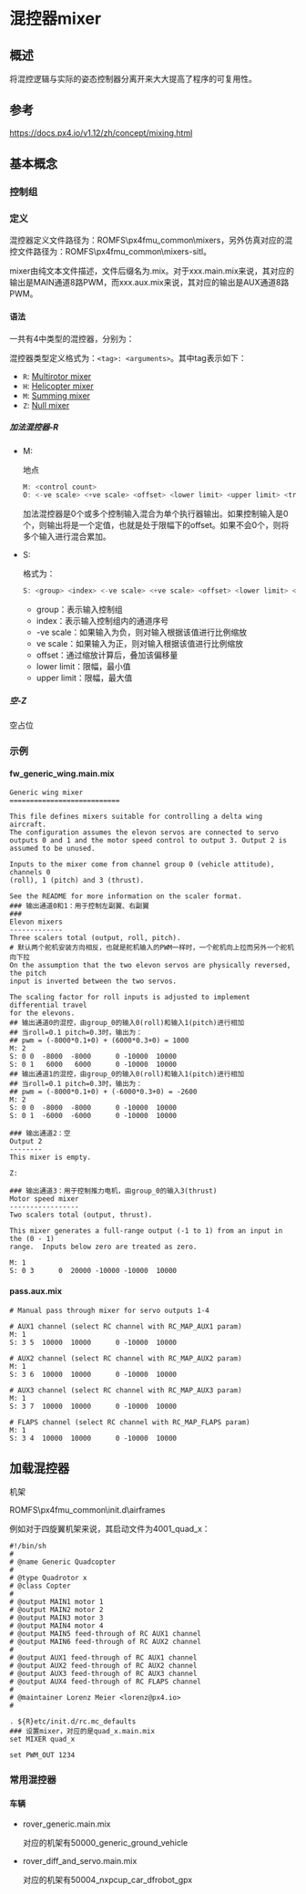 # 混控器mixer

## 概述

将混控逻辑与实际的姿态控制器分离开来大大提高了程序的可复用性。

## 参考

https://docs.px4.io/v1.12/zh/concept/mixing.html

## 基本概念

### 控制组

### 定义

混控器定义文件路径为：ROMFS\px4fmu_common\mixers，另外仿真对应的混控文件路径为：ROMFS\px4fmu_common\mixers-sitl。

mixer由纯文本文件描述，文件后缀名为.mix。对于xxx.main.mix来说，其对应的输出是MAIN通道8路PWM，而xxx.aux.mix来说，其对应的输出是AUX通道8路PWM。

#### 语法

一共有4中类型的混控器，分别为：

混控器类型定义格式为：`<tag>: <arguments>`。其中tag表示如下：

- `R`: [Multirotor mixer](https://docs.px4.io/v1.12/en/concept/mixing.html#multirotor_mixer)
- `H`: [Helicopter mixer](https://docs.px4.io/v1.12/en/concept/mixing.html#helicopter_mixer)
- `M`: [Summing mixer](https://docs.px4.io/v1.12/en/concept/mixing.html#summing_mixer)
- `Z`: [Null mixer](https://docs.px4.io/v1.12/en/concept/mixing.html#null_mixer)

##### 加法混控器-R

- M: 

  地点

  ```c
  M: <control count>
  O: <-ve scale> <+ve scale> <offset> <lower limit> <upper limit> <traversal time>
  ```

  加法混控器是0个或多个控制输入混合为单个执行器输出。如果控制输入是0个，则输出将是一个定值，也就是处于限幅下的offset。如果不会0个，则将多个输入进行混合累加。

- S: 

  格式为：

  ```c
  S: <group> <index> <-ve scale> <+ve scale> <offset> <lower limit> <upper limit>
  ```

  - group：表示输入控制组
  - index：表示输入控制组内的通道序号
  - -ve scale：如果输入为负，则对输入根据该值进行比例缩放
  - ve scale：如果输入为正，则对输入根据该值进行比例缩放
  - offset：通过缩放计算后，叠加该偏移量
  - lower limit：限幅，最小值
  - upper limit：限幅，最大值

##### 空-Z 

空占位

### 示例

#### fw_generic_wing.main.mix

```shell
Generic wing mixer
===========================

This file defines mixers suitable for controlling a delta wing aircraft.
The configuration assumes the elevon servos are connected to servo
outputs 0 and 1 and the motor speed control to output 3. Output 2 is
assumed to be unused.

Inputs to the mixer come from channel group 0 (vehicle attitude), channels 0
(roll), 1 (pitch) and 3 (thrust).

See the README for more information on the scaler format.
### 输出通道0和1：用于控制左副翼、右副翼
### 
Elevon mixers
-------------
Three scalers total (output, roll, pitch).
# 默认两个舵机安装方向相反，也就是舵机输入的PWM一样时，一个舵机向上拉而另外一个舵机向下拉
On the assumption that the two elevon servos are physically reversed, the pitch
input is inverted between the two servos.

The scaling factor for roll inputs is adjusted to implement differential travel
for the elevons.
## 输出通道0的混控，由group_0的输入0(roll)和输入1(pitch)进行相加
## 当roll=0.1 pitch=0.3时，输出为：
## pwm = (-8000*0.1+0) + (6000*0.3+0) = 1000
M: 2
S: 0 0  -8000  -8000      0 -10000  10000
S: 0 1   6000   6000      0 -10000  10000
## 输出通道1的混控，由group_0的输入0(roll)和输入1(pitch)进行相加
## 当roll=0.1 pitch=0.3时，输出为：
## pwm = (-8000*0.1+0) + (-6000*0.3+0) = -2600
M: 2
S: 0 0  -8000  -8000      0 -10000  10000
S: 0 1  -6000  -6000      0 -10000  10000

### 输出通道2：空
Output 2
--------
This mixer is empty.

Z:

### 输出通道3：用于控制推力电机，由group_0的输入3(thrust)
Motor speed mixer
-----------------
Two scalers total (output, thrust).

This mixer generates a full-range output (-1 to 1) from an input in the (0 - 1)
range.  Inputs below zero are treated as zero.

M: 1
S: 0 3      0  20000 -10000 -10000  10000

```



#### pass.aux.mix

```shell
# Manual pass through mixer for servo outputs 1-4

# AUX1 channel (select RC channel with RC_MAP_AUX1 param)
M: 1
S: 3 5  10000  10000      0 -10000  10000

# AUX2 channel (select RC channel with RC_MAP_AUX2 param)
M: 1
S: 3 6  10000  10000      0 -10000  10000

# AUX3 channel (select RC channel with RC_MAP_AUX3 param)
M: 1
S: 3 7  10000  10000      0 -10000  10000

# FLAPS channel (select RC channel with RC_MAP_FLAPS param)
M: 1
S: 3 4  10000  10000      0 -10000  10000
```





## 加载混控器

机架

ROMFS\px4fmu_common\init.d\airframes

例如对于四旋翼机架来说，其启动文件为4001_quad_x：

```shell
#!/bin/sh
#
# @name Generic Quadcopter
#
# @type Quadrotor x
# @class Copter
#
# @output MAIN1 motor 1
# @output MAIN2 motor 2
# @output MAIN3 motor 3
# @output MAIN4 motor 4
# @output MAIN5 feed-through of RC AUX1 channel
# @output MAIN6 feed-through of RC AUX2 channel
#
# @output AUX1 feed-through of RC AUX1 channel
# @output AUX2 feed-through of RC AUX2 channel
# @output AUX3 feed-through of RC AUX3 channel
# @output AUX4 feed-through of RC FLAPS channel
#
# @maintainer Lorenz Meier <lorenz@px4.io>
#

. ${R}etc/init.d/rc.mc_defaults
### 设置mixer，对应的是quad_x.main.mix
set MIXER quad_x

set PWM_OUT 1234
```







### 常用混控器

#### 车辆

- rover_generic.main.mix

  对应的机架有50000_generic_ground_vehicle

- rover_diff_and_servo.main.mix

  对应的机架有50004_nxpcup_car_dfrobot_gpx


